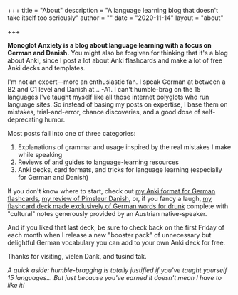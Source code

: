 +++
title = "About"
description = "A language learning blog that doesn't take itself too seriously"
author = ""
date = "2020-11-14"
layout = "about"

+++

**Monoglot Anxiety is a blog about language learning with a focus on German and Danish.** You might also be forgiven for thinking that it's a blog about Anki, since I post a lot about Anki flashcards and make a lot of free Anki decks and templates.

I'm not an expert—more an enthusiastic fan. I speak German at between a B2 and C1 level and Danish at… -A1. I can't humble-brag on the 15 languages I've taught myself like all those internet polyglots who run language sites. So instead of basing my posts on expertise, I base them on mistakes, trial-and-error, chance discoveries, and a good dose of self-deprecating humor. 

Most posts fall into one of three categories:

1. Explanations of grammar and usage inspired by the real mistakes I make while speaking
2. Reviews of and guides to language-learning resources 
3. Anki decks, card formats, and tricks for language learning (especially for German and Danish)

If you don't know where to start, check out [my Anki format for German flashcards](/blog/anki-format-for-german-that-automatically-generates-cloze-deletions-and-color-codes-nouns/), [my review of Pimsleur Danish](/blog/pimsleur-danish-review/), or, if you fancy a laugh, [my flashcard deck made exclusively of German words for drunk](/blog/booster-pack-german-words-for-drunk/) complete with "cultural" notes generously provided by an Austrian native-speaker. 

And if you liked that last deck, be sure to check back on the first Friday of each month when I release a new "booster pack" of unnecessary but delightful German vocabulary you can add to your own Anki deck for free. 

Thanks for visiting, vielen Dank, and tusind tak.

*A quick aside: humble-bragging is totally justified if you've taught yourself 15 languages... But just because you've earned it doesn't mean I have to like it!*

